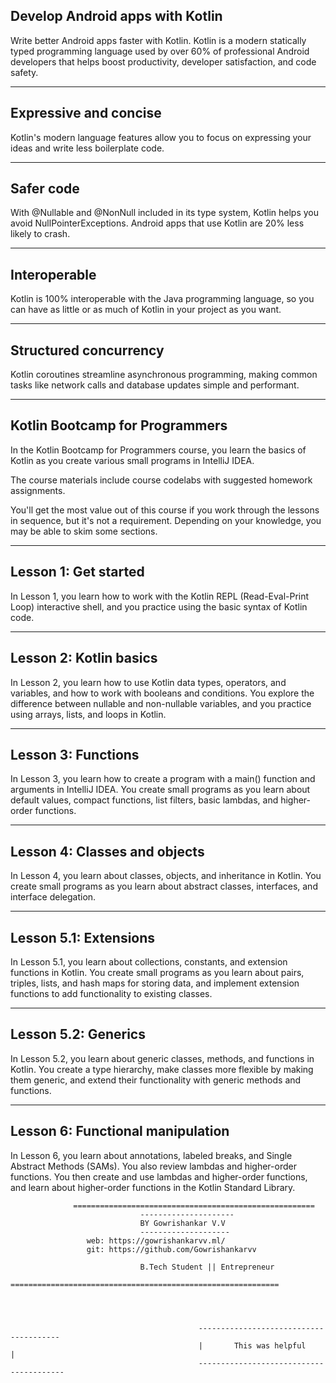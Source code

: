 Develop Android apps with Kotlin
--------------------------------


Write better Android apps faster with Kotlin.
Kotlin is a modern statically typed programming language used by 
over 60% of professional Android developers that helps boost productivity, 
developer satisfaction, and code safety. 

----------------------
Expressive and concise
----------------------
Kotlin's modern language features allow you to focus on expressing
your ideas and write less boilerplate code. 

------------
Safer code 
-----------
 With @Nullable and @NonNull included in its type system, Kotlin helps you avoid NullPointerExceptions.
 Android apps that use Kotlin are 20% less likely to crash.

------------
Interoperable
-------------
Kotlin is 100% interoperable with the Java programming language,
so you can have as little or as much of Kotlin in your project as you want.

----------------------
Structured concurrency
-----------------------
Kotlin coroutines streamline asynchronous programming,
making common tasks like network calls and database updates simple and performant. 

--------------------------------
Kotlin Bootcamp for Programmers
--------------------------------
In the Kotlin Bootcamp for Programmers course, you learn the basics of Kotlin as you create various small programs in IntelliJ IDEA.

The course materials include course codelabs with suggested homework assignments.

You'll get the most value out of this course if you work through the lessons in sequence, 
but it's not a requirement. Depending on your knowledge, you may be able to skim some sections.

--------------------
Lesson 1: Get started
----------------------
In Lesson 1, you learn how to work with the Kotlin REPL (Read-Eval-Print Loop) interactive shell, and you practice using the basic syntax of Kotlin code.

-----------------------
Lesson 2: Kotlin basics
------------------------
In Lesson 2, you learn how to use Kotlin data types, operators,
and variables, and how to work with booleans and conditions.
You explore the difference between nullable and non-nullable variables, and you practice using arrays, lists, and loops in Kotlin.

------------------
Lesson 3: Functions
-------------------
In Lesson 3, you learn how to create a program with a main() function and arguments in IntelliJ IDEA.
You create small programs as you learn about default values, compact functions, list filters, basic lambdas, and higher-order functions.

----------------------------
Lesson 4: Classes and objects
-----------------------------
In Lesson 4, you learn about classes, objects,
and inheritance in Kotlin. You create small programs as you learn about abstract classes, interfaces, and interface delegation.

----------------------
Lesson 5.1: Extensions
---------------------
In Lesson 5.1, you learn about collections, constants, and extension functions in Kotlin.
You create small programs as you learn about pairs, triples, lists, and hash maps for storing data,
and implement extension functions to add functionality to existing classes.

---------------------
Lesson 5.2: Generics
----------------------
In Lesson 5.2, you learn about generic classes, methods, and functions in Kotlin. 
You create a type hierarchy, make classes more flexible by making them generic,
and extend their functionality with generic methods and functions.

--------------------------------
Lesson 6: Functional manipulation
---------------------------------
In Lesson 6, you learn about annotations, labeled breaks, and Single Abstract Methods (SAMs).
You also review lambdas and higher-order functions.
You then create and use lambdas and higher-order functions, and learn about higher-order functions in the Kotlin Standard Library.


                     
                  ======================================================
                                 ---------------------
                                 BY Gowrishankar V.V 
                                 --------------------
                     web: https://gowrishankarvv.ml/
                     git: https://github.com/Gowrishankarvv

                                 B.Tech Student || Entrepreneur
               ============================================================
                     
                   
                   

                                              ---------------------------------------
                                              |       This was helpful              |
                                              ----------------------------------------






                    









